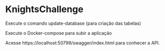 # KnightsChallenge


Execute o comando update-database (para criação das tabelas)

Execute o Docker-compose para subir a aplicação


Acesse https://localhost:50799/swagger/index.html para conhecer a API.
